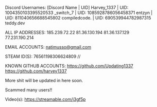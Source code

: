Discord Usernames:
[Discord Name | UID]
Harvey_1337  | UID: 1004350103395520533
_switch_7 | UID: 1085928786056458371
entzyn | UID: 811040656688545802
compiledcode. | UID: 690539944782987315
teddy.dev

ALL IP ADDRESSES:
185.239.72.22
81.36.130.194
81.36.137.129
77.231.190.214


EMAIL ACCOUNTS:
natimusso@gmail.com

STEAM ID(S):
76561198306624809 // 



KNOWN GITHUB ACCOUNTS:
https://github.com/Updating1337
https://github.com/harvey1337


More shit will be updated in here soon.

Scammed many users!!

Video(s):
https://streamable.com/j3gf5p
